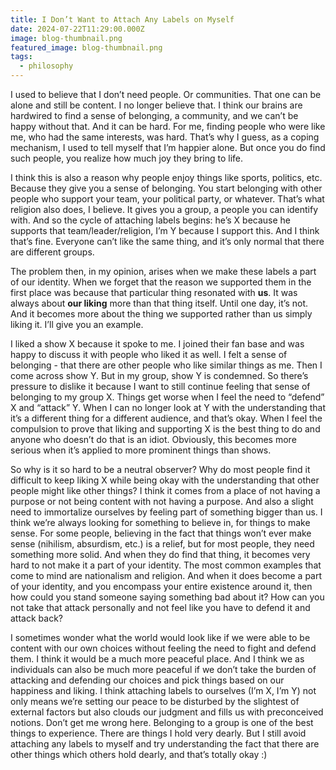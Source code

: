 ```yaml
---
title: I Don’t Want to Attach Any Labels on Myself
date: 2024-07-22T11:29:00.000Z
image: blog-thumbnail.png
featured_image: blog-thumbnail.png
tags:
  - philosophy
---
```

I used to believe that I don’t need people. Or communities. That one can be alone and still be content. I no longer believe that. I think our brains are hardwired to find a sense of belonging, a community, and we can’t be happy without that. And it can be hard. For me, finding people who were like me, who had the same interests, was hard. That’s why I guess, as a coping mechanism, I used to tell myself that I’m happier alone. But once you do find such people, you realize how much joy they bring to life.



I think this is also a reason why people enjoy things like sports, politics, etc. Because they give you a sense of belonging. You start belonging with other people who support your team, your political party, or whatever. That’s what religion also does, I believe. It gives you a group, a people you can identify with. And so the cycle of attaching labels begins: he’s X because he supports that team/leader/religion, I’m Y because I support this. And I think that’s fine. Everyone can’t like the same thing, and it’s only normal that there are different groups.



The problem then, in my opinion, arises when we make these labels a part of our identity. When we forget that the reason we supported them in the first place was because that particular thing resonated with **us**. It was always about **our liking** more than that thing itself. Until one day, it’s not. And it becomes more about the thing we supported rather than us simply liking it. I’ll give you an example.



I liked a show X because it spoke to me. I joined their fan base and was happy to discuss it with people who liked it as well. I felt a sense of belonging - that there are other people who like similar things as me. Then I come across show Y. But in my group, show Y is condemned. So there’s pressure to dislike it because I want to still continue feeling that sense of belonging to my group X. Things get worse when I feel the need to “defend” X and “attack” Y. When I can no longer look at Y with the understanding that it’s a different thing for a different audience, and that’s okay. When I feel the compulsion to prove that liking and supporting X is the best thing to do and anyone who doesn’t do that is an idiot. Obviously, this becomes more serious when it’s applied to more prominent things than shows.



So why is it so hard to be a neutral observer? Why do most people find it difficult to keep liking X while being okay with the understanding that other people might like other things? I think it comes from a place of not having a purpose or not being content with not having a purpose. And also a slight need to immortalize ourselves by feeling part of something bigger than us. I think we’re always looking for something to believe in, for things to make sense. For some people, believing in the fact that things won’t ever make sense (nihilism, absurdism, etc.) is a relief, but for most people, they need something more solid. And when they do find that thing, it becomes very hard to not make it a part of your identity. The most common examples that come to mind are nationalism and religion. And when it does become a part of your identity, and you encompass your entire existence around it, then how could you stand someone saying something bad about it? How can you not take that attack personally and not feel like you have to defend it and attack back?



I sometimes wonder what the world would look like if we were able to be content with our own choices without feeling the need to fight and defend them. I think it would be a much more peaceful place. And I think we as individuals can also be much more peaceful if we don’t take the burden of attacking and defending our choices and pick things based on our happiness and liking. I think attaching labels to ourselves (I’m X, I’m Y) not only means we’re setting our peace to be disturbed by the slightest of external factors but also clouds our judgment and fills us with preconceived notions. Don’t get me wrong here. Belonging to a group is one of the best things to experience. There are things I hold very dearly. But I still avoid attaching any labels to myself and try understanding the fact that there are other things which others hold dearly, and that’s totally okay :)
